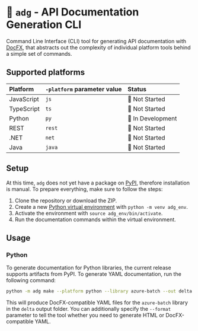 # 🚀 `adg` - API Documentation Generation CLI

Command Line Interface (CLI) tool for generating API documentation with [DocFX](https://dotnet.github.io/docfx/), that abstracts out the complexity of individual platform tools behind a simple set of commands.

## Supported platforms

| Platform   | `-platform` parameter value | Status            | 
|:-----------|:----------------------------|:------------------|
| JavaScript | `js`                        | 🧱 Not Started     |
| TypeScript | `ts`                        | 🧱 Not Started     |
| Python     | `py`                        | 🚧 In Development | 
| REST       | `rest`                      | 🧱 Not Started     |
| .NET       | `net`                       | 🧱 Not Started     |
| Java       | `java`                      | 🧱 Not Started     |

## Setup

At this time, `adg` does not yet have a package on [PyPI](https://pypi.org/), therefore installation is manual. To prepare everything, make sure to follow the steps:

1. Clone the repository or download the ZIP.
2. Create a new [Python virtual environment](https://docs.python.org/3/tutorial/venv.html) with `python -m venv adg_env`.
3. Activate the environment with `source adg_env/bin/activate`.
4. Run the documentation commands within the virtual environment.

## Usage

### Python

To generate documentation for Python libraries, the current release supports artifacts from PyPI. To generate YAML documentation, run the following command:

```bash
python -m adg make --platform python --library azure-batch --out delta
```

This will produce DocFX-compatible YAML files for the `azure-batch` library in the `delta` output folder. You can additionally specify the `--format` parameter to tell the tool whether you need to generate HTML or DocFX-compatible YAML.
